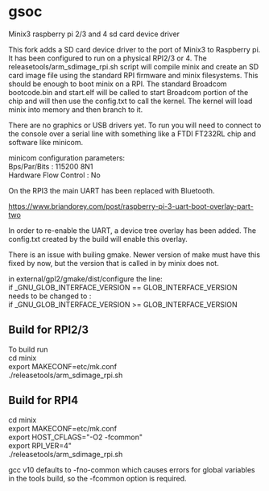 # gsoc
Minix3 raspberry pi 2/3 and 4 sd card device driver

This fork adds a SD card device driver to the port of Minix3 to Raspberry pi.  It has been configured to run on a physical RPI2/3 or 4.
The releasetools/arm_sdimage_rpi.sh script will compile minix and create an SD card image file using the standard RPI firmware and 
minix filesystems.  This should be enough to boot minix on a RPI. The standard Broadcom bootcode.bin and start.elf will be called 
to start Broadcom portion of the chip and will then use the config.txt to call the kernel.  The kernel will load minix into memory 
and then branch to it. <br />

There are no graphics or USB drivers yet.  To run you will need to connect to the console over a serial line with something like a 
FTDI FT232RL chip and software like minicom. <br />

minicom configuration parameters: <br />
Bps/Par/Bits : 115200 8N1 <br />
Hardware Flow Control : No <br />

On the RPI3 the main UART has been replaced with Bluetooth. <br />

https://www.briandorey.com/post/raspberry-pi-3-uart-boot-overlay-part-two

In order to re-enable the UART, a device tree overlay has been added.  The config.txt created by the build will enable this overlay. <br />

There is an issue with builing gmake.  Newer version of make must have this fixed by now, but the version that is called in by minix does not. <br />

in external/gpl2/gmake/dist/configure the line: <br />
if _GNU_GLOB_INTERFACE_VERSION == GLOB_INTERFACE_VERSION <br />
needs to be changed to : <br />
if _GNU_GLOB_INTERFACE_VERSION >= GLOB_INTERFACE_VERSION <br />

## Build for RPI2/3

To build run <br />
cd minix <br />
export MAKECONF=etc/mk.conf <br />
./releasetools/arm_sdimage_rpi.sh <br />

## Build for RPI4
cd minix <br />
export MAKECONF=etc/mk.conf <br />
export HOST_CFLAGS="-O2 -fcommon" <br />
export RPI_VER=4" <br />
./releasetools/arm_sdimage_rpi.sh <br />

gcc v10 defaults to -fno-common which causes errors for global variables in the tools build, so the -fcommon option is required.
